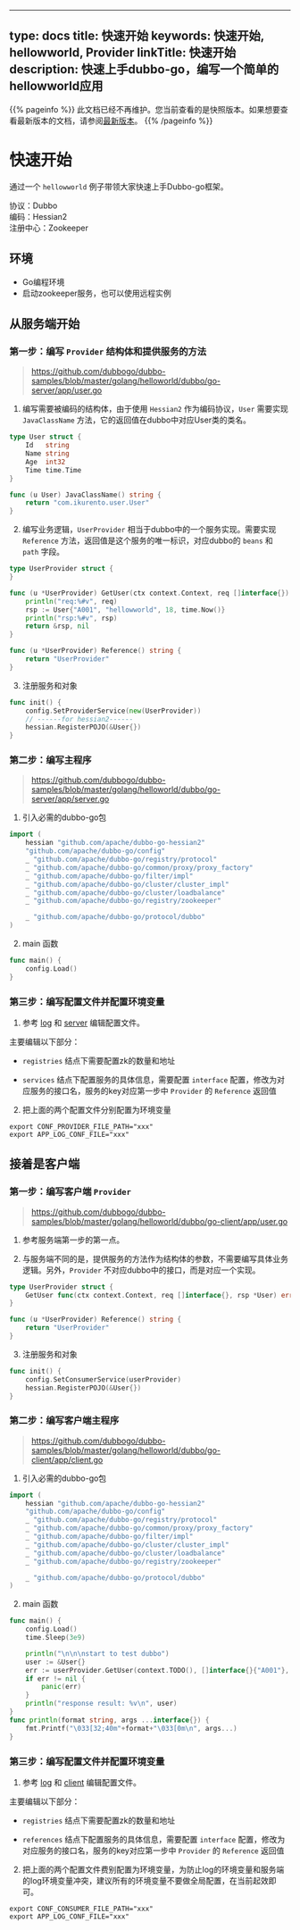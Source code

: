 
---
type: docs
title: 快速开始
keywords: 快速开始, hellowworld, Provider
linkTitle: 快速开始
description: 快速上手dubbo-go，编写一个简单的hellowworld应用
---

{{% pageinfo %}} 此文档已经不再维护。您当前查看的是快照版本。如果想要查看最新版本的文档，请参阅[最新版本](/zh-cn/docs3-v2/golang-sdk/quickstart/)。
{{% /pageinfo %}}

# 快速开始

通过一个 `hellowworld` 例子带领大家快速上手Dubbo-go框架。

协议：Dubbo     
编码：Hessian2  
注册中心：Zookeeper 

## 环境

* Go编程环境
* 启动zookeeper服务，也可以使用远程实例

## 从服务端开始

### 第一步：编写 `Provider` 结构体和提供服务的方法

> <https://github.com/dubbogo/dubbo-samples/blob/master/golang/helloworld/dubbo/go-server/app/user.go>

1. 编写需要被编码的结构体，由于使用 `Hessian2` 作为编码协议，`User` 需要实现 `JavaClassName` 方法，它的返回值在dubbo中对应User类的类名。

```go
type User struct {
	Id   string
	Name string
	Age  int32
	Time time.Time
}

func (u User) JavaClassName() string {
	return "com.ikurento.user.User"
}
```

2. 编写业务逻辑，`UserProvider` 相当于dubbo中的一个服务实现。需要实现 `Reference` 方法，返回值是这个服务的唯一标识，对应dubbo的 `beans` 和 `path` 字段。

```go
type UserProvider struct {
}

func (u *UserProvider) GetUser(ctx context.Context, req []interface{}) (*User, error) {
	println("req:%#v", req)
	rsp := User{"A001", "hellowworld", 18, time.Now()}
	println("rsp:%#v", rsp)
	return &rsp, nil
}

func (u *UserProvider) Reference() string {
	return "UserProvider"
}
```

3. 注册服务和对象

```go
func init() {
	config.SetProviderService(new(UserProvider))
	// ------for hessian2------
	hessian.RegisterPOJO(&User{})
}
```

### 第二步：编写主程序

> <https://github.com/dubbogo/dubbo-samples/blob/master/golang/helloworld/dubbo/go-server/app/server.go>

1. 引入必需的dubbo-go包

```go
import (
	hessian "github.com/apache/dubbo-go-hessian2"
	"github.com/apache/dubbo-go/config"
	_ "github.com/apache/dubbo-go/registry/protocol"
	_ "github.com/apache/dubbo-go/common/proxy/proxy_factory"
	_ "github.com/apache/dubbo-go/filter/impl"
	_ "github.com/apache/dubbo-go/cluster/cluster_impl"
	_ "github.com/apache/dubbo-go/cluster/loadbalance"
	_ "github.com/apache/dubbo-go/registry/zookeeper"

	_ "github.com/apache/dubbo-go/protocol/dubbo"
)

```

2. main 函数

```go
func main() {
	config.Load()
}
```

### 第三步：编写配置文件并配置环境变量

1. 参考 [log](https://github.com/dubbogo/dubbo-samples/blob/master/golang/helloworld/dubbo/go-server/profiles/release/log.yml) 和 [server](https://github.com/dubbogo/dubbo-samples/blob/master/golang/helloworld/dubbo/go-server/profiles/release/server.yml) 编辑配置文件。

主要编辑以下部分：

* `registries` 结点下需要配置zk的数量和地址

* `services` 结点下配置服务的具体信息，需要配置 `interface` 配置，修改为对应服务的接口名，服务的key对应第一步中 `Provider` 的 `Reference` 返回值

2. 把上面的两个配置文件分别配置为环境变量

```shell
export CONF_PROVIDER_FILE_PATH="xxx"
export APP_LOG_CONF_FILE="xxx"
```

## 接着是客户端

### 第一步：编写客户端 `Provider`

> <https://github.com/dubbogo/dubbo-samples/blob/master/golang/helloworld/dubbo/go-client/app/user.go>

1. 参考服务端第一步的第一点。

2. 与服务端不同的是，提供服务的方法作为结构体的参数，不需要编写具体业务逻辑。另外，`Provider` 不对应dubbo中的接口，而是对应一个实现。

```go
type UserProvider struct {
	GetUser func(ctx context.Context, req []interface{}, rsp *User) error
}

func (u *UserProvider) Reference() string {
	return "UserProvider"
}
```

3. 注册服务和对象

```go
func init() {
	config.SetConsumerService(userProvider)
	hessian.RegisterPOJO(&User{})
}
```

### 第二步：编写客户端主程序

> <https://github.com/dubbogo/dubbo-samples/blob/master/golang/helloworld/dubbo/go-client/app/client.go>

1. 引入必需的dubbo-go包

```go
import (
	hessian "github.com/apache/dubbo-go-hessian2"
	"github.com/apache/dubbo-go/config"
	_ "github.com/apache/dubbo-go/registry/protocol"
	_ "github.com/apache/dubbo-go/common/proxy/proxy_factory"
	_ "github.com/apache/dubbo-go/filter/impl"
	_ "github.com/apache/dubbo-go/cluster/cluster_impl"
	_ "github.com/apache/dubbo-go/cluster/loadbalance"
	_ "github.com/apache/dubbo-go/registry/zookeeper"

	_ "github.com/apache/dubbo-go/protocol/dubbo"
)
```

2. main 函数

```go
func main() {
	config.Load()
	time.Sleep(3e9)

	println("\n\n\nstart to test dubbo")
	user := &User{}
	err := userProvider.GetUser(context.TODO(), []interface{}{"A001"}, user)
	if err != nil {
		panic(err)
	}
	println("response result: %v\n", user)
}
func println(format string, args ...interface{}) {
	fmt.Printf("\033[32;40m"+format+"\033[0m\n", args...)
}
```

### 第三步：编写配置文件并配置环境变量

1. 参考 [log](https://github.com/dubbogo/dubbo-samples/blob/master/golang/helloworld/dubbo/go-client/profiles/release/log.yml) 和 [client](https://github.com/dubbogo/dubbo-samples/blob/master/golang/helloworld/dubbo/go-client/profiles/release/client.yml) 编辑配置文件。

主要编辑以下部分：

* `registries` 结点下需要配置zk的数量和地址

* `references` 结点下配置服务的具体信息，需要配置 `interface` 配置，修改为对应服务的接口名，服务的key对应第一步中 `Provider` 的 `Reference` 返回值

2. 把上面的两个配置文件费别配置为环境变量，为防止log的环境变量和服务端的log环境变量冲突，建议所有的环境变量不要做全局配置，在当前起效即可。

```shell
export CONF_CONSUMER_FILE_PATH="xxx"
export APP_LOG_CONF_FILE="xxx"
```
